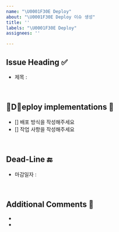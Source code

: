```yaml
---
name: "\U0001F30E Deploy"
about: "\U0001F30E Deploy 이슈 생성"
title: ''
labels: "\U0001F30E Deploy"
assignees: ''

---
```


## Issue Heading ✅

- 제목 : 

<br/>

## Deploy implementations 📄

- [] 배포 방식을 작성해주세요
- [] 작업 사항을 작성해주세요

<br/>

## Dead-Line 🔚

- 마감일자 : 

<br/>

## Additional Comments 💬

-
-
<br/>
